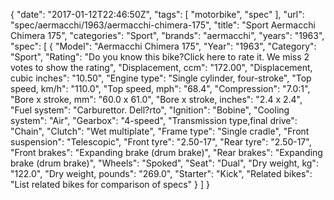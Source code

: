{
    "date": "2017-01-12T22:46:50Z",
    "tags": [
        "motorbike",
        "spec"
    ],
    "url": "spec\/aermacchi\/1963\/aermacchi-chimera-175",
    "title": "Sport Aermacchi Chimera 175",
    "categories": "Sport",
    "brands": "aermacchi",
    "years": "1963",
    "spec": [
        {
            "Model": "Aermacchi Chimera 175",
            "Year": "1963",
            "Category": "Sport",
            "Rating": "Do you know this bike?Click here to rate it. We miss 2 votes to show the rating",
            "Displacement, ccm": "172.00",
            "Displacement, cubic inches": "10.50",
            "Engine type": "Single cylinder, four-stroke",
            "Top speed, km\/h": "110.0",
            "Top speed, mph": "68.4",
            "Compression": "7.0:1",
            "Bore x stroke, mm": "60.0 x 61.0",
            "Bore x stroke, inches": "2.4 x 2.4",
            "Fuel system": "Carburettor. Dell?rto",
            "Ignition": "Bobine",
            "Cooling system": "Air",
            "Gearbox": "4-speed",
            "Transmission type,final drive": "Chain",
            "Clutch": "Wet multiplate",
            "Frame type": "Single cradle",
            "Front suspension": "Telescopic",
            "Front tyre": "2.50-17",
            "Rear tyre": "2.50-17",
            "Front brakes": "Expanding brake (drum brake)",
            "Rear brakes": "Expanding brake (drum brake)",
            "Wheels": "Spoked",
            "Seat": "Dual",
            "Dry weight, kg": "122.0",
            "Dry weight, pounds": "269.0",
            "Starter": "Kick",
            "Related bikes": "List related bikes for comparison of specs"
        }
    ]
}